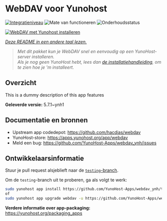 <!--
NB: Deze README is automatisch gegenereerd door <https://github.com/YunoHost/apps/tree/master/tools/readme_generator>
Hij mag NIET handmatig aangepast worden.
-->

# WebDAV voor Yunohost

[![Integratieniveau](https://apps.yunohost.org/badge/integration/webdav)](https://ci-apps.yunohost.org/ci/apps/webdav/)
![Mate van functioneren](https://apps.yunohost.org/badge/state/webdav)
![Onderhoudsstatus](https://apps.yunohost.org/badge/maintained/webdav)

[![WebDAV met Yunohost installeren](https://install-app.yunohost.org/install-with-yunohost.svg)](https://install-app.yunohost.org/?app=webdav)

*[Deze README in een andere taal lezen.](./ALL_README.md)*

> *Met dit pakket kun je WebDAV snel en eenvoudig op een YunoHost-server installeren.*  
> *Als je nog geen YunoHost hebt, lees dan [de installatiehandleiding](https://yunohost.org/install), om te zien hoe je 'm installeert.*

## Overzicht

This is a dummy description of this app features


**Geleverde versie:** 5.7.1~ynh1
## Documentatie en bronnen

- Upstream app codedepot: <https://github.com/hacdias/webdav>
- YunoHost-store: <https://apps.yunohost.org/app/webdav>
- Meld een bug: <https://github.com/YunoHost-Apps/webdav_ynh/issues>

## Ontwikkelaarsinformatie

Stuur je pull request alsjeblieft naar de [`testing`-branch](https://github.com/YunoHost-Apps/webdav_ynh/tree/testing).

Om de `testing`-branch uit te proberen, ga als volgt te werk:

```bash
sudo yunohost app install https://github.com/YunoHost-Apps/webdav_ynh/tree/testing --debug
of
sudo yunohost app upgrade webdav -u https://github.com/YunoHost-Apps/webdav_ynh/tree/testing --debug
```

**Verdere informatie over app-packaging:** <https://yunohost.org/packaging_apps>

